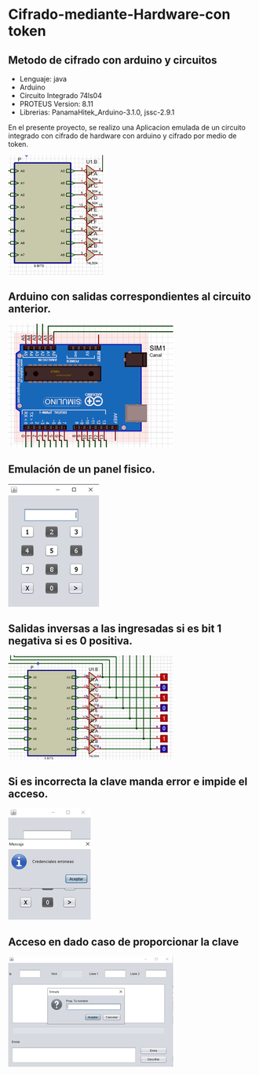 # Cifrado-mediante-Hardware-con token
## Metodo de cifrado con arduino y circuitos


- Lenguaje: java
- Arduino
- Circuito Integrado 74ls04
- PROTEUS Version: 8.11
- Librerias: PanamaHitek_Arduino-3.1.0, jssc-2.9.1

En el presente proyecto, se realizo una Aplicacion emulada de un circuito integrado con cifrado de hardware con arduino y cifrado por medio de token.

![Circuito integrado](a1.png)

## Arduino con salidas correspondientes al circuito anterior.

![arduino](a2.png)

## Emulación de un panel fisico.

![Citas](a3.png)

## Salidas inversas a las ingresadas si es bit 1 negativa si es 0 positiva.

![Salidas](a4.png)

## Si es incorrecta la clave manda error e impide el acceso.

![Error](a6.png)

## Acceso en dado caso de proporcionar la clave

![acceso](a7.png)

